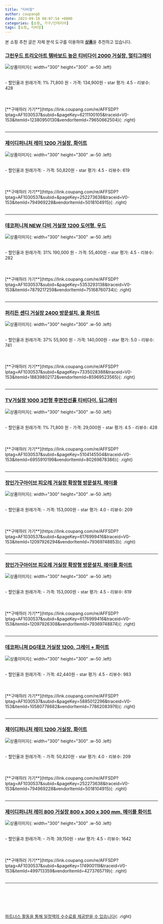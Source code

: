 ```yaml
---
title: "티비장"
author: coupang6
date: 2023-09-10 08:07:54 +0800
categories: [쇼핑, 가구/인테리어]
tags: [쇼핑, 티비장]
---
```


본 쇼핑 추천 글은 자체 분석 도구를 이용하여 [**상품**](https://link.coupang.com/a/bao1ui)을 추천하고 있습니다.

### [그린우드 트리오아트 템바보드 높은 티비다이 2000 거실장, 멀티그레이](https://link.coupang.com/re/AFFSDP?lptag=AF1030537&subid=&pageKey=6211100105&traceid=V0-153&itemId=12380950130&vendorItemId=79650662504)

![상품이미지](https://thumbnail7.coupangcdn.com/thumbnails/remote/230x230ex/image/vendor_inventory/befe/aba0e4bed6eb6027c8535c36173f66d7a3c00521af1625d0f114ec3b93f8.jpg){: width="300" height="300" .w-50 .left}


<br>
- 할인율과 원래가격: 1%  71,800   원
- 가격: 134,900원
- star 평가: 4.5
- 리뷰수: 428
<br>
<br>
<br>
<br>
[**구매하러 가기**](https://link.coupang.com/re/AFFSDP?lptag=AF1030537&subid=&pageKey=6211100105&traceid=V0-153&itemId=12380950130&vendorItemId=79650662504){: .right}
<br>
<br>

---

### [제이디퍼니처 레미 1200 거실장, 화이트](https://link.coupang.com/re/AFFSDP?lptag=AF1030537&subid=&pageKey=252273638&traceid=V0-153&itemId=794969228&vendorItemId=5018104915)

![상품이미지](https://thumbnail8.coupangcdn.com/thumbnails/remote/230x230ex/image/retail/images/3671193872204713-38123d02-77b6-4543-b37f-edca552e41db.jpg){: width="300" height="300" .w-50 .left}


<br>
- 할인율과 원래가격: 
- 가격: 50,820원
- star 평가: 4.5
- 리뷰수: 619
<br>
<br>
<br>
<br>
[**구매하러 가기**](https://link.coupang.com/re/AFFSDP?lptag=AF1030537&subid=&pageKey=252273638&traceid=V0-153&itemId=794969228&vendorItemId=5018104915){: .right}
<br>
<br>

---

### [데코퍼니쳐 NEW 다비 거실장 1200 도어형, 우드](https://link.coupang.com/re/AFFSDP?lptag=AF1030537&subid=&pageKey=5353293138&traceid=V0-153&itemId=7879217259&vendorItemId=75168760734)

![상품이미지](https://thumbnail8.coupangcdn.com/thumbnails/remote/230x230ex/image/rs_quotation_api/uxjbxvyx/c482a71e7e934c3fbca69ad4afbfeea4.jpg){: width="300" height="300" .w-50 .left}


<br>
- 할인율과 원래가격: 31%  190,000   원
- 가격: 55,400원
- star 평가: 4.5
- 리뷰수: 282
<br>
<br>
<br>
<br>
[**구매하러 가기**](https://link.coupang.com/re/AFFSDP?lptag=AF1030537&subid=&pageKey=5353293138&traceid=V0-153&itemId=7879217259&vendorItemId=75168760734){: .right}
<br>
<br>

---

### [퍼리든 센디 거실장 2400 방문설치, 올 화이트](https://link.coupang.com/re/AFFSDP?lptag=AF1030537&subid=&pageKey=7335028388&traceid=V0-153&itemId=18839802172&vendorItemId=85969523565)

![상품이미지](https://thumbnail6.coupangcdn.com/thumbnails/remote/230x230ex/image/rs_quotation_api/l9rauve3/71a306d039224632b17738075d1a3ae1.jpg){: width="300" height="300" .w-50 .left}


<br>
- 할인율과 원래가격: 37%  55,900   원
- 가격: 140,000원
- star 평가: 5.0
- 리뷰수: 741
<br>
<br>
<br>
<br>
[**구매하러 가기**](https://link.coupang.com/re/AFFSDP?lptag=AF1030537&subid=&pageKey=7335028388&traceid=V0-153&itemId=18839802172&vendorItemId=85969523565){: .right}
<br>
<br>

---

### [TV거실장 1000 3칸형 후면전선홀 티비다이, 딥그레이](https://link.coupang.com/re/AFFSDP?lptag=AF1030537&subid=&pageKey=5104145504&traceid=V0-153&itemId=6955910199&vendorItemId=80269878386)

![상품이미지](https://thumbnail10.coupangcdn.com/thumbnails/remote/230x230ex/image/vendor_inventory/eb11/5afacf164b87a90d6d2855ffa28a0687c35a298dcd5e8bfbc634c2622442.jpg){: width="300" height="300" .w-50 .left}


<br>
- 할인율과 원래가격: 1%  71,800   원
- 가격: 29,000원
- star 평가: 4.5
- 리뷰수: 428
<br>
<br>
<br>
<br>
[**구매하러 가기**](https://link.coupang.com/re/AFFSDP?lptag=AF1030537&subid=&pageKey=5104145504&traceid=V0-153&itemId=6955910199&vendorItemId=80269878386){: .right}
<br>
<br>

---

### [장인가구아이브 피오레 거실장 확장형 방문설치, 메이플](https://link.coupang.com/re/AFFSDP?lptag=AF1030537&subid=&pageKey=6176999416&traceid=V0-153&itemId=12097926294&vendorItemId=79369748853)

![상품이미지](https://thumbnail10.coupangcdn.com/thumbnails/remote/230x230ex/image/retail/images/497982781094669-29e07632-c171-4a79-b231-5508c0efe97f.jpg){: width="300" height="300" .w-50 .left}


<br>
- 할인율과 원래가격: 
- 가격: 153,000원
- star 평가: 4.0
- 리뷰수: 209
<br>
<br>
<br>
<br>
[**구매하러 가기**](https://link.coupang.com/re/AFFSDP?lptag=AF1030537&subid=&pageKey=6176999416&traceid=V0-153&itemId=12097926294&vendorItemId=79369748853){: .right}
<br>
<br>

---

### [장인가구아이브 피오레 거실장 확장형 방문설치, 메이플 화이트](https://link.coupang.com/re/AFFSDP?lptag=AF1030537&subid=&pageKey=6176999416&traceid=V0-153&itemId=12097926308&vendorItemId=79369748874)

![상품이미지](https://thumbnail6.coupangcdn.com/thumbnails/remote/230x230ex/image/retail/images/3906012787682995-fd8aac7b-6c12-4764-b0fb-b863e00f6b45.jpg){: width="300" height="300" .w-50 .left}


<br>
- 할인율과 원래가격: 
- 가격: 153,000원
- star 평가: 4.5
- 리뷰수: 619
<br>
<br>
<br>
<br>
[**구매하러 가기**](https://link.coupang.com/re/AFFSDP?lptag=AF1030537&subid=&pageKey=6176999416&traceid=V0-153&itemId=12097926308&vendorItemId=79369748874){: .right}
<br>
<br>

---

### [데코퍼니쳐 DG데코 거실장 1200, 그레이 + 화이트](https://link.coupang.com/re/AFFSDP?lptag=AF1030537&subid=&pageKey=5885012296&traceid=V0-153&itemId=10580778682&vendorItemId=77862083976)

![상품이미지](https://thumbnail6.coupangcdn.com/thumbnails/remote/230x230ex/image/rs_quotation_api/8akfsdeq/83eb8e89332d4cc494048a89b021ee3f.jpg){: width="300" height="300" .w-50 .left}


<br>
- 할인율과 원래가격: 
- 가격: 42,440원
- star 평가: 4.5
- 리뷰수: 983
<br>
<br>
<br>
<br>
[**구매하러 가기**](https://link.coupang.com/re/AFFSDP?lptag=AF1030537&subid=&pageKey=5885012296&traceid=V0-153&itemId=10580778682&vendorItemId=77862083976){: .right}
<br>
<br>

---

### [제이디퍼니처 레미 1200 거실장, 화이트](https://link.coupang.com/re/AFFSDP?lptag=AF1030537&subid=&pageKey=252273638&traceid=V0-153&itemId=794969228&vendorItemId=5018104915)

![상품이미지](https://thumbnail8.coupangcdn.com/thumbnails/remote/230x230ex/image/retail/images/3671193872204713-38123d02-77b6-4543-b37f-edca552e41db.jpg){: width="300" height="300" .w-50 .left}


<br>
- 할인율과 원래가격: 
- 가격: 50,820원
- star 평가: 4.0
- 리뷰수: 209
<br>
<br>
<br>
<br>
[**구매하러 가기**](https://link.coupang.com/re/AFFSDP?lptag=AF1030537&subid=&pageKey=252273638&traceid=V0-153&itemId=794969228&vendorItemId=5018104915){: .right}
<br>
<br>

---

### [제이디퍼니처 레미 800 거실장 800 x 300 x 300 mm, 메이플 화이트](https://link.coupang.com/re/AFFSDP?lptag=AF1030537&subid=&pageKey=174900119&traceid=V0-153&itemId=499713359&vendorItemId=4273765719)

![상품이미지](https://thumbnail10.coupangcdn.com/thumbnails/remote/230x230ex/image/retail/images/2019/01/08/9/7/ffa3084d-d7cd-49ae-ab70-ee0a2cc0f7d0.jpg){: width="300" height="300" .w-50 .left}


<br>
- 할인율과 원래가격: 
- 가격: 39,150원
- star 평가: 4.5
- 리뷰수: 1642
<br>
<br>
<br>
<br>
[**구매하러 가기**](https://link.coupang.com/re/AFFSDP?lptag=AF1030537&subid=&pageKey=174900119&traceid=V0-153&itemId=499713359&vendorItemId=4273765719){: .right}
<br>
<br>

---
<br><br><br><br><br> [파트너스 활동을 통해 일정액의 수수료를 제공받을 수 있습니다](https://link.coupang.com/a/bao1ui){: .right}